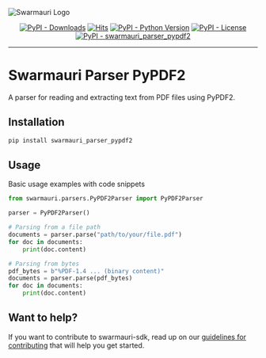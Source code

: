 
![Swarmauri Logo](https://res.cloudinary.com/dbjmpekvl/image/upload/v1730099724/Swarmauri-logo-lockup-2048x757_hww01w.png)

<p align="center">
    <a href="https://pypi.org/project/swarmauri_parser_pypdf2/">
        <img src="https://img.shields.io/pypi/dm/swarmauri_parser_pypdf2" alt="PyPI - Downloads"/></a>
    <a href="https://hits.sh/github.com/swarmauri/swarmauri-sdk/tree/master/pkgs/community/swarmauri_parser_pypdf2/">
        <img alt="Hits" src="https://hits.sh/github.com/swarmauri/swarmauri-sdk/tree/master/pkgs/community/swarmauri_parser_pypdf2.svg"/></a>
    <a href="https://pypi.org/project/swarmauri_parser_pypdf2/">
        <img src="https://img.shields.io/pypi/pyversions/swarmauri_parser_pypdf2" alt="PyPI - Python Version"/></a>
    <a href="https://pypi.org/project/swarmauri_parser_pypdf2/">
        <img src="https://img.shields.io/pypi/l/swarmauri_parser_pypdf2" alt="PyPI - License"/></a>
    <a href="https://pypi.org/project/swarmauri_parser_pypdf2/">
        <img src="https://img.shields.io/pypi/v/swarmauri_parser_pypdf2?label=swarmauri_parser_pypdf2&color=green" alt="PyPI - swarmauri_parser_pypdf2"/></a>
</p>

---

# Swarmauri Parser PyPDF2

A parser for reading and extracting text from PDF files using PyPDF2.

## Installation

```bash
pip install swarmauri_parser_pypdf2
```

## Usage
Basic usage examples with code snippets
```python
from swarmauri.parsers.PyPDF2Parser import PyPDF2Parser

parser = PyPDF2Parser()

# Parsing from a file path
documents = parser.parse("path/to/your/file.pdf")
for doc in documents:
    print(doc.content)

# Parsing from bytes
pdf_bytes = b"%PDF-1.4 ... (binary content)"
documents = parser.parse(pdf_bytes)
for doc in documents:
    print(doc.content)
```
## Want to help?

If you want to contribute to swarmauri-sdk, read up on our [guidelines for contributing](https://github.com/swarmauri/swarmauri-sdk/blob/master/contributing.md) that will help you get started.
